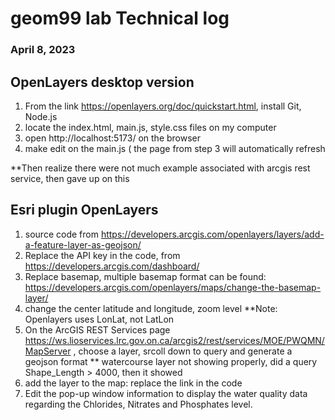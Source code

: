 # geom99 lab Technical log
### April 8, 2023
## OpenLayers desktop version
1. From the link https://openlayers.org/doc/quickstart.html, install Git, Node.js
2. locate the index.html, main.js, style.css files on my computer
3. open http://localhost:5173/ on the browser
4. make edit on the main.js ( the page from step 3 will automatically refresh 

 **Then realize there were not much example associated with arcgis rest service, then gave up on this

## Esri plugin OpenLayers
1. source code from https://developers.arcgis.com/openlayers/layers/add-a-feature-layer-as-geojson/
2. Replace the API key in the code, from https://developers.arcgis.com/dashboard/
3. Replace basemap, multiple basemap format can be found: https://developers.arcgis.com/openlayers/maps/change-the-basemap-layer/ 
4. change the center latitude and longitude, zoom level
**Note: Openlayers uses LonLat, not LatLon
5. On the ArcGIS REST Services page https://ws.lioservices.lrc.gov.on.ca/arcgis2/rest/services/MOE/PWQMN/MapServer , choose a layer, srcoll down to query and generate a geojson format
** watercourse layer not showing properly, did a query Shape_Length > 4000, then it showed 
6. add the layer to the map: replace the link in the code
7. Edit the pop-up window information to display the water quality data regarding the Chlorides, Nitrates and Phosphates level.

